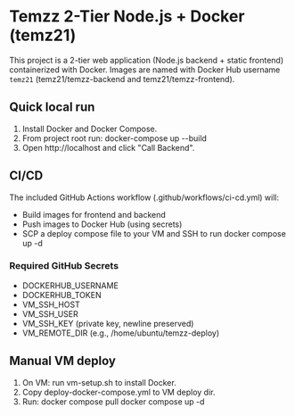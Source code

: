# Temzz 2-Tier Node.js + Docker (temz21)

This project is a 2-tier web application (Node.js backend + static frontend) containerized with Docker.
Images are named with Docker Hub username `temz21` (temz21/temzz-backend and temz21/temzz-frontend).

## Quick local run
1. Install Docker and Docker Compose.
2. From project root run:
   docker-compose up --build
3. Open http://localhost and click "Call Backend".

## CI/CD
The included GitHub Actions workflow (.github/workflows/ci-cd.yml) will:
- Build images for frontend and backend
- Push images to Docker Hub (using secrets)
- SCP a deploy compose file to your VM and SSH to run docker compose up -d

### Required GitHub Secrets
- DOCKERHUB_USERNAME
- DOCKERHUB_TOKEN
- VM_SSH_HOST
- VM_SSH_USER
- VM_SSH_KEY (private key, newline preserved)
- VM_REMOTE_DIR (e.g., /home/ubuntu/temzz-deploy)

## Manual VM deploy
1. On VM: run vm-setup.sh to install Docker.
2. Copy deploy-docker-compose.yml to VM deploy dir.
3. Run:
   docker compose pull
   docker compose up -d
